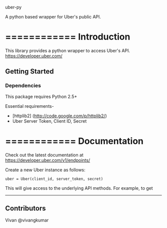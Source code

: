 uber-py

A python based wrapper for Uber's public API.

============
Introduction
============

This library provides a python wrapper to access Uber's API. https://developer.uber.com/

## Getting Started

### Dependencies

This package requires Python 2.5+

Essential requirements-

- [httplib2] (http://code.google.com/p/httplib2/)
- Uber Server Token, Client ID, Secret

============
Documentation
============

Check out the latest documentation at https://developer.uber.com/v1/endpoints/

Create a new Uber instance as follows:
```
uber = Uber(client_id, server_token, secret)
```

This will give access to the underlying API methods.
For example, to get

------------
Contributors
------------

Vivan @vivangkumar
